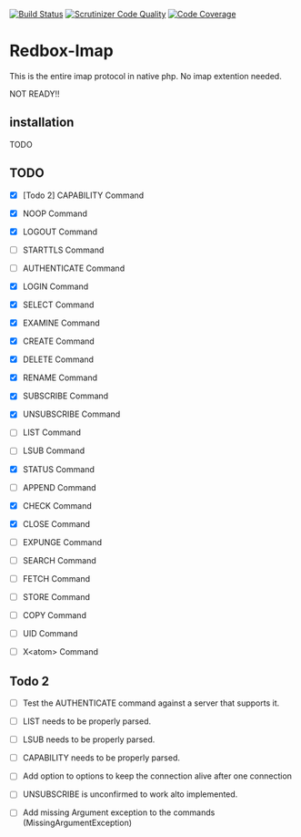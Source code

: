 [![Build Status](https://travis-ci.org/johnnymast/redbox-package-skeleton.svg?branch=master)](https://travis-ci.org/johnnymast/redbox-package-skeleton)
[![Scrutinizer Code Quality](https://scrutinizer-ci.com/g/johnnymast/redbox-package-skeleton/badges/quality-score.png?b=master)](https://scrutinizer-ci.com/g/johnnymast/redbox-package-skeleton/?branch=master)
[![Code Coverage](https://scrutinizer-ci.com/g/johnnymast/redbox-package-skeleton/badges/coverage.png?b=master)](https://scrutinizer-ci.com/g/johnnymast/redbox-package-skeleton/?branch=master)

# Redbox-Imap

This is the entire imap protocol in native php. No imap extention needed.
 
NOT READY!!

## installation 

TODO

## TODO

- [X] [Todo 2] CAPABILITY Command
- [X] NOOP Command
- [x] LOGOUT Command
- [ ] STARTTLS Command
- [ ] AUTHENTICATE Command
- [x] LOGIN Command    
- [X] SELECT Command
- [X] EXAMINE Command   
- [X] CREATE Command
- [X] DELETE Command
- [X] RENAME Command
- [X] SUBSCRIBE Command  
- [X] UNSUBSCRIBE Command 
- [ ] LIST Command   
- [ ] LSUB Command   
- [X] STATUS Command 
- [ ] APPEND Command 
- [X] CHECK Command    
- [X] CLOSE Command    
- [ ] EXPUNGE Command   
- [ ] SEARCH Command 
- [ ] FETCH Command    
- [ ] STORE Command    
- [ ] COPY Command
- [ ] UID Command    
- [ ] X\<atom\> Command   


## Todo 2

- [ ] Test the AUTHENTICATE command against a server that supports it.
- [ ] LIST needs to be properly parsed.
- [ ] LSUB needs to be properly parsed.
- [ ] CAPABILITY needs to be properly parsed.
- [ ] Add option to options to keep the connection alive after one connection
- [ ] UNSUBSCRIBE is unconfirmed to work alto implemented.
- [ ] Add missing Argument exception to the commands (MissingArgumentException)


